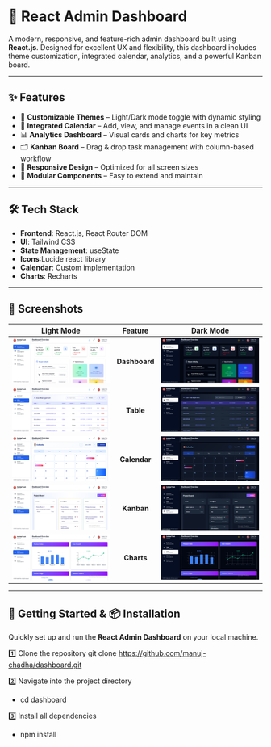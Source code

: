 # 🚀 React Admin Dashboard

A modern, responsive, and feature-rich admin dashboard built using **React.js**. Designed for excellent UX and flexibility, this dashboard includes theme customization, integrated calendar, analytics, and a powerful Kanban board.

---

## ✨ Features

- 🎨 **Customizable Themes** – Light/Dark mode toggle with dynamic styling
- 📅 **Integrated Calendar** – Add, view, and manage events in a clean UI
- 📊 **Analytics Dashboard** – Visual cards and charts for key metrics
- 🗂️ **Kanban Board** – Drag & drop task management with column-based workflow
- 📱 **Responsive Design** – Optimized for all screen sizes
- 🔧 **Modular Components** – Easy to extend and maintain

---

## 🛠️ Tech Stack

- **Frontend**: React.js, React Router DOM
- **UI**: Tailwind CSS
- **State Management**: useState
- **Icons**:Lucide react library
- **Calendar**: Custom implementation
- **Charts**: Recharts 

---

## 📸 Screenshots

| Light Mode                              |          Feature          | Dark Mode                               |
|------------------------------------------|:-------------------------:|------------------------------------------|
| ![Dashboard](./public/dashboard.png)      | **Dashboard**             | ![Dashboard Dark](./public/dashboard_dark.png)      |
| ![Table](./public/table.png)              | **Table**                 | ![Table Dark](./public/table_dark.png)              |
| ![Calendar](./public/calendar.png)        | **Calendar**              | ![Calendar Dark](./public/calendar_dark.png)        |
| ![Kanban](./public/kanban.png)            | **Kanban**                | ![Kanban Dark](./public/kanban_dark.png)            |
| ![Charts](./public/charts.png)            | **Charts**                | ![Charts Dark](./public/charts_dark.png)            |


---

## 🚀 Getting Started & 📦 Installation

Quickly set up and run the **React Admin Dashboard** on your local machine.


1️⃣ Clone the repository
git clone https://github.com/manuj-chadha/dashboard.git

2️⃣ Navigate into the project directory
 - cd dashboard

3️⃣ Install all dependencies
 - npm install


